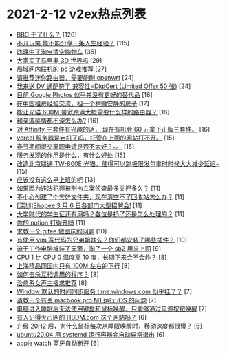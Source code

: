 # 2021-2-12 v2ex热点列表

+ [BBC 干了什么？](https://www.v2ex.com/t/753084#reply126) [126]
+ [不开玩笑 能不能分享一条人生经验？](https://www.v2ex.com/t/753038#reply115) [115]
+ [昨晚中了淘宝清空购物车](https://www.v2ex.com/t/753055#reply35) [35]
+ [大家买了马里奥 3D 世界吗](https://www.v2ex.com/t/753010#reply29) [29]
+ [局域网内联机的 pc 游戏推荐](https://www.v2ex.com/t/753046#reply27) [27]
+ [请推荐迷你路由器，需要能刷 openwrt](https://www.v2ex.com/t/753015#reply24) [24]
+ [我来送 DV 通配符了 兼容性=DigiCert (Limited Offer 50 张)](https://www.v2ex.com/t/753028#reply24) [24]
+ [目前 Google Photos 似乎并没有更好的替代品](https://www.v2ex.com/t/753074#reply18) [18]
+ [在中国租房经验交流，租一个稍微安静的房子](https://www.v2ex.com/t/753062#reply17) [17]
+ [能让光猫 600M 带宽跑满大概需要什么样的路由器？](https://www.v2ex.com/t/753030#reply16) [16]
+ [和亲戚感情都不深怎么办?](https://www.v2ex.com/t/753040#reply16) [16]
+ [对 Affinity 三套件有兴趣的话， 现在有机会 60 元拿下正版三套件。](https://www.v2ex.com/t/753096#reply16) [16]
+ [vercel 服务器是宕机了吗，托管在上面的网站打不开。](https://www.v2ex.com/t/753009#reply15) [15]
+ [春节期间提交离职申请是否不太好？。。](https://www.v2ex.com/t/753042#reply15) [15]
+ [服务发现的作用是什么，有什么好处](https://www.v2ex.com/t/753065#reply15) [15]
+ [改造北京联通 TW-800E 光猫，使得可以跑极限发包率时时候大大减少延迟~](https://www.v2ex.com/t/753079#reply15) [15]
+ [应该没有这么早上班的吧](https://www.v2ex.com/t/753014#reply13) [13]
+ [如果因为违法犯罪被刑拘立案侦查最多关押多久？](https://www.v2ex.com/t/753008#reply11) [11]
+ [不小心创建了个套娃文件夹，现在清空不了回收站怎么办？](https://www.v2ex.com/t/753021#reply11) [11]
+ [[深圳]Shopee 3 月 6 日各部门大型招聘会!](https://www.v2ex.com/t/753034#reply11) [11]
+ [大学时代的学生证还有用吗？各位是扔了还是怎么处理的？](https://www.v2ex.com/t/753056#reply11) [11]
+ [你的 notion 打得开吗](https://www.v2ex.com/t/753103#reply11) [11]
+ [求教一个 gitee 做图床的问题](https://www.v2ex.com/t/753053#reply10) [10]
+ [有使用 vim 写代码的兄弟姐妹么？你们都安装了哪些插件？](https://www.v2ex.com/t/753095#reply10) [10]
+ [迫于工作电脑被装了天擎，淘了一个 sb2 用来上网](https://www.v2ex.com/t/753044#reply9) [9]
+ [CPU 1 比 CPU 0 温度高 10 度，长期下来会不会炸？](https://www.v2ex.com/t/753025#reply8) [8]
+ [上海精品网国内只有 100M 左右的下行](https://www.v2ex.com/t/753047#reply8) [8]
+ [如何击杀互相调用的程序？](https://www.v2ex.com/t/753057#reply8) [8]
+ [治愈系女声主播求推荐](https://www.v2ex.com/t/753081#reply8) [8]
+ [Window 默认的时间同步服务 time.windows.com 似乎挂了？](https://www.v2ex.com/t/753041#reply7) [7]
+ [请教一个有关 macbook pro M1 运行 iOS 的问题](https://www.v2ex.com/t/753061#reply7) [7]
+ [电脑进入睡眠后无法使用键盘和鼠标唤醒，只能够通过电源按钮唤醒](https://www.v2ex.com/t/753097#reply7) [7]
+ [有人记得火币网的 HBDM.com 这个网站吗？](https://www.v2ex.com/t/753011#reply6) [6]
+ [升级 20H2 后，为什么鼠标每次从睡眠唤醒时，移动速度都很慢？](https://www.v2ex.com/t/753019#reply6) [6]
+ [ubuntu20.04 用 systemd 运行容器会自动异常退出](https://www.v2ex.com/t/753049#reply6) [6]
+ [apple watch 蓝牙自动断开](https://www.v2ex.com/t/753071#reply6) [6]
